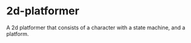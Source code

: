 # 2d-platformer

A 2d platformer that consists of a character with a state machine, and a platform.
